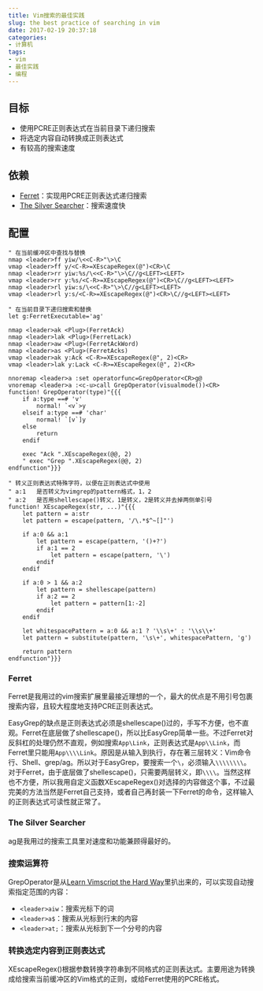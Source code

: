 ```yaml
---
title: Vim搜索的最佳实践
slug: the best practice of searching in vim
date: 2017-02-19 20:37:18
categories:
- 计算机
tags:
- vim
- 最佳实践
- 编程
---
```


## 目标

* 使用PCRE正则表达式在当前目录下递归搜索
* 将选定内容自动转换成正则表达式
* 有较高的搜索速度

## 依赖

* [Ferret](https://github.com/wincent/ferret)：实现用PCRE正则表达式递归搜索
* [The Silver Searcher](https://github.com/ggreer/the_silver_searcher)：搜索速度快

## 配置

```vim
" 在当前缓冲区中查找与替换
nmap <leader>ff yiw/\<<C-R>"\>\C
vmap <leader>ff y/<C-R>=XEscapeRegex(@")<CR>\C
nmap <leader>rr yiw:%s/\<<C-R>"\>\C//g<LEFT><LEFT>
vmap <leader>rr y:%s/<C-R>=XEscapeRegex(@")<CR>\C//g<LEFT><LEFT>
nmap <leader>rl yiw:s/\<<C-R>"\>\C//g<LEFT><LEFT>
vmap <leader>rl y:s/<C-R>=XEscapeRegex(@")<CR>\C//g<LEFT><LEFT>

" 在当前目录下递归搜索和替换
let g:FerretExecutable='ag'

nmap <leader>ak <Plug>(FerretAck)
nmap <leader>lak <Plug>(FerretLack)
nmap <leader>aw <Plug>(FerretAckWord)
nmap <leader>as <Plug>(FerretAcks)
vmap <leader>ak y:Ack <C-R>=XEscapeRegex(@", 2)<CR>
vmap <leader>lak y:Lack <C-R>=XEscapeRegex(@", 2)<CR>

nnoremap <leader>a :set operatorfunc=GrepOperator<CR>g@
vnoremap <leader>a :<c-u>call GrepOperator(visualmode())<CR>
function! GrepOperator(type)"{{{
    if a:type ==# 'v'
        normal! `<v`>y
    elseif a:type ==# 'char'
        normal! `[v`]y
    else
        return
    endif

    exec "Ack ".XEscapeRegex(@@, 2)
    " exec "Grep ".XEscapeRegex(@@, 2)
endfunction"}}}

" 转义正则表达式特殊字符，以便在正则表达式中使用
" a:1   是否转义为vimgrep的pattern格式，1，2
" a:2   是否用shellescape()转义，1是转义，2是转义并去掉两侧单引号
function! XEscapeRegex(str, ...)"{{{
    let pattern = a:str
    let pattern = escape(pattern, '/\.*$^~[]"')

    if a:0 && a:1
        let pattern = escape(pattern, '()+?')
        if a:1 == 2
            let pattern = escape(pattern, '\')
        endif
    endif

    if a:0 > 1 && a:2
        let pattern = shellescape(pattern)
        if a:2 == 2
            let pattern = pattern[1:-2]
        endif
    endif

    let whitespacePattern = a:0 && a:1 ? '\\s\+' : '\\s\\+'
    let pattern = substitute(pattern, '\s\+', whitespacePattern, 'g')

    return pattern
endfunction"}}}
```

### Ferret

Ferret是我用过的vim搜索扩展里最接近理想的一个，最大的优点是不用引号包裹搜索内容，且较大程度地支持PCRE正则表达式。

EasyGrep的缺点是正则表达式必须是shellescape()过的，手写不方便，也不直观。Ferret在底层做了shellescape()，所以比EasyGrep简单一些。不过Ferret对反斜杠的处理仍然不直观，例如搜索`App\Link`，正则表达式是`App\\Link`，而Ferret里只能用`App\\\\Link`。原因是从输入到执行，存在著三层转义：Vim命令行、Shell、grep/ag。所以对于EasyGrep，要搜索一个`\`，必须输入`\\\\\\\\`。对于Ferret，由于底层做了shellescape()，只需要两层转义，即`\\\\`。当然这样也不方便，所以我用自定义函数XEscapeRegex()对选择的内容做这个事，不过最完美的方法当然是Ferret自己支持，或者自己再封装一下Ferret的命令，这样输入的正则表达式可读性就正常了。

### The Silver Searcher

ag是我用过的搜索工具里对速度和功能兼顾得最好的。

### 搜索运算符

GrepOperator是从[Learn Vimscript the Hard Way](http://learnvimscriptthehardway.stevelosh.com/)里扒出来的，可以实现自动搜索指定范围的内容：

* `<leader>aiw`：搜索光标下的词
* `<leader>a$`：搜索从光标到行末的内容
* `<leader>at;`：搜索从光标到下一个分号的内容

### 转换选定内容到正则表达式

XEscapeRegex()根据参数转换字符串到不同格式的正则表达式。主要用途为转换成给搜索当前缓冲区的Vim格式的正则，或给Ferret使用的PCRE格式。
